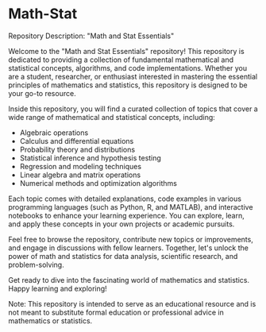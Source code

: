 # Math-Stat

Repository Description: "Math and Stat Essentials"

Welcome to the "Math and Stat Essentials" repository! This repository is dedicated to providing a collection of fundamental mathematical and statistical concepts, algorithms, and code implementations. Whether you are a student, researcher, or enthusiast interested in mastering the essential principles of mathematics and statistics, this repository is designed to be your go-to resource.

Inside this repository, you will find a curated collection of topics that cover a wide range of mathematical and statistical concepts, including:

- Algebraic operations
- Calculus and differential equations
- Probability theory and distributions
- Statistical inference and hypothesis testing
- Regression and modeling techniques
- Linear algebra and matrix operations
- Numerical methods and optimization algorithms

Each topic comes with detailed explanations, code examples in various programming languages (such as Python, R, and MATLAB), and interactive notebooks to enhance your learning experience. You can explore, learn, and apply these concepts in your own projects or academic pursuits.

Feel free to browse the repository, contribute new topics or improvements, and engage in discussions with fellow learners. Together, let's unlock the power of math and statistics for data analysis, scientific research, and problem-solving.

Get ready to dive into the fascinating world of mathematics and statistics. Happy learning and exploring!

Note: This repository is intended to serve as an educational resource and is not meant to substitute formal education or professional advice in mathematics or statistics.
